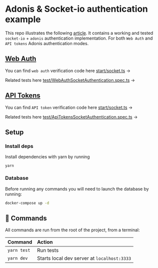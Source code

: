 # Adonis & Socket-io authentication example

This repo illustrates the following [article](https://paul.rastoin.dev/writing/adonis-socket-io-authentication/).
It contains a working and tested `socket-io` + `adonis` authentication implementation. For both `Web Auth` and `API tokens` Adonis authentication modes.

## [Web Auth](https://docs.adonisjs.com/guides/auth/web-guard)

You can find `web auth` verification code here [start/socket.ts](start/socket.ts) →

Related tests here [test/WebAuthSocketAuthentication.spec.ts](test/WebAuthSocketAuthentication.spec.ts) →

## [API Tokens](https://docs.adonisjs.com/guides/auth/api-tokens-guard)

You can find `API token` verification code here [start/socket.ts](start/socket.ts) →

Related tests here [test/ApiTokensSocketAuthentication.spec.ts](test/ApiTokensSocketAuthentication.spec.ts) →

## Setup

### Install deps

Install dependencies with yarn by running

```
yarn
```

### Database

Before running any commands you will need to launch the database by running:

```bash
docker-compose up -d
```

## 🧞 Commands

All commands are run from the root of the project, from a terminal:

| Command     | Action                                      |
| :---------- | :------------------------------------------ |
| `yarn test` | Run tests                                   |
| `yarn dev`  | Starts local dev server at `localhost:3333` |
